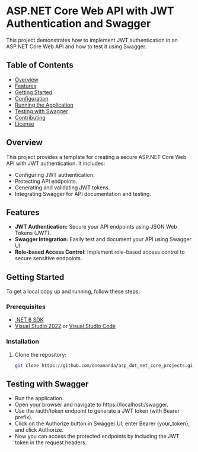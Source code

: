 # ASP.NET Core Web API with JWT Authentication and Swagger

This project demonstrates how to implement JWT authentication in an ASP.NET Core Web API and how to test it using Swagger.

## Table of Contents

- [Overview](#overview)
- [Features](#features)
- [Getting Started](#getting-started)
- [Configuration](#configuration)
- [Running the Application](#running-the-application)
- [Testing with Swagger](#testing-with-swagger)
- [Contributing](#contributing)
- [License](#license)

## Overview

This project provides a template for creating a secure ASP.NET Core Web API with JWT authentication. It includes:
- Configuring JWT authentication.
- Protecting API endpoints.
- Generating and validating JWT tokens.
- Integrating Swagger for API documentation and testing.

## Features

- **JWT Authentication:** Secure your API endpoints using JSON Web Tokens (JWT).
- **Swagger Integration:** Easily test and document your API using Swagger UI.
- **Role-based Access Control:** Implement role-based access control to secure sensitive endpoints.

## Getting Started

To get a local copy up and running, follow these steps.

### Prerequisites

- [.NET 6 SDK](https://dotnet.microsoft.com/download)
- [Visual Studio 2022](https://visualstudio.microsoft.com/vs/) or [Visual Studio Code](https://code.visualstudio.com/)

### Installation

1. Clone the repository:
   ```sh
   git clone https://github.com/oneananda/asp_dot_net_core_projects.git
   ```

## Testing with Swagger

- Run the application.
- Open your browser and navigate to https://localhost:<port>/swagger.
- Use the /auth/token endpoint to generate a JWT token (with Bearer prefix).
- Click on the Authorize button in Swagger UI, enter Bearer {your_token}, and click Authorize.
- Now you can access the protected endpoints by including the JWT token in the request headers.